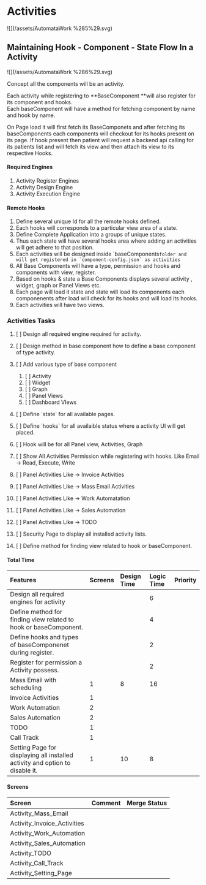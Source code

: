 # Activities

![](/assets/AutomataWork %285%29.svg)

## Maintaining Hook - Component - State Flow In a Activity

![](/assets/AutomataWork %286%29.svg)

Concept all the components will be an activity.

Each activity while registering to **BaseComponent **will also register for its component and hooks.  
Each baseComponent will have a method for fetching component by name and hook by name.

On Page load it will first fetch its BaseComponets and after fetching its baseComponents each components will checkout for its hooks present on its page. If hook present then patient will request a backend api calling for its patients list and will fetch its view and then attach its view to its respective Hooks.

#### Required Engines

1. Activity Register Engines
2. Activity Design Engine
3. Activity Execution Engine

#### Remote Hooks

1. Define several unique Id for all the remote hooks defined.
2. Each hooks will corresponds to a particular view area of a state.
3. Define Complete Application into a groups of unique states.
4. Thus each state will have several hooks area where adding an activities will get adhere to that position.
5. Each activities will be designed inside \`baseComponents``folder and will get registered in `component-config.json` as activities``
6. All Base Components will have a type, permission and hooks and components with view, register.
7. Based on hooks & state a Base Components displays several activity , widget, graph or Panel Views etc.
8. Each page will load it state and state will load its components each componenents after load will check for its hooks and will load its hooks.
9. Each activities will have two views.

### Activities Tasks

1. [ ] Design all required engine required for activity.
2. [ ] Design method in base component how to define a base component of type activity.
3. [ ] Add various type of base component  
   1. \[ \] Activity  
   2. \[ \] Widget  
   3. \[ \] Graph  
   4. \[ \] Panel Views  
   5. \[ \] Dashboard VIews

4. [ ] Define \`state\` for all available pages.

5. [ ] Define \`hooks\` for all availaible status where a activity UI will get placed.

6. [ ] Hook will be for all Panel view, Activities, Graph
7. [ ] Show All Activities Permission while registering with hooks. Like Email -&gt; Read, Execute, Write
8. [ ] Panel Activities Like -&gt; Invoice Activities

9. [ ] Panel Activities Like -&gt; Mass Email Activities

10. [ ] Panel Activities Like -&gt; Work Automatation

11. [ ] Panel Activities Like -&gt; Sales Automation

12. [ ] Panel Activities Like -&gt; TODO

13. [ ] Security Page to display all installed activity lists.

14. [ ] Define method for finding view related to hook or baseComponent.

#### Total Time

| Features | Screens | Design Time | Logic Time | Priority |
| :--- | :--- | :--- | :--- | :--- |
| Design all required engines for activity |  |  | 6 |  |
| Define method for finding view related to hook or baseComponent. |  |  | 4 |  |
| Define  hooks and types of baseComponenet during register. |  |  | 2 |  |
| Register for permission a Activity possess. |  |  | 2 |  |
| Mass Email with scheduling | 1 | 8 | 16 |  |
| Invoice Activities | 1 |  |  |  |
| Work Automation | 2 |  |  |  |
| Sales Automation | 2 |  |  |  |
| TODO | 1 |  |  |  |
| Call Track | 1 |  |  |  |
| Setting Page for displaying all installed activity and option to disable it. | 1 | 10 | 8 |  |

#### Screens

| Screen | Comment | Merge Status |
| :--- | :--- | :--- |
| Activity\_Mass\_Email |  |  |
| Activity\_Invoice\_Activities |  |  |
| Activity\_Work\_Automation |  |  |
| Activity\_Sales\_Automation |  |  |
| Activity\_TODO |  |  |
| Activity\_Call\_Track |  |  |
| Activity\_Setting\_Page |  |  |

#### 



